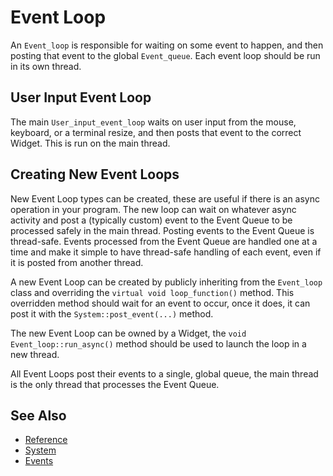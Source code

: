 # Event Loop

An `Event_loop` is responsible for waiting on some event to happen, and then
posting that event to the global `Event_queue`. Each event loop should be run in
its own thread.

## User Input Event Loop

The main `User_input_event_loop` waits on user input from the mouse, keyboard,
or a terminal resize, and then posts that event to the correct Widget. This is
run on the main thread.

## Creating New Event Loops

New Event Loop types can be created, these are useful if there is an async
operation in your program. The new loop can wait on whatever async activity and
post a (typically custom) event to the Event Queue to be processed safely in the
main thread. Posting events to the Event Queue is thread-safe. Events processed
from the Event Queue are handled one at a time and make it simple to have
thread-safe handling of each event, even if it is posted from another thread.

A new Event Loop can be created by publicly inheriting from the `Event_loop`
class and overriding the `virtual void loop_function()` method. This overridden
method should wait for an event to occur, once it does, it can post it with the
`System::post_event(...)` method.

The new Event Loop can be owned by a Widget, the `void Event_loop::run_async()`
method should be used to launch the loop in a new thread.

All Event Loops post their events to a single, global queue, the main thread is
the only thread that processes the Event Queue.

## See Also

- [Reference](https://a-n-t-h-o-n-y.github.io/CPPurses/classcppurses_1_1Event__loop.html)
- [System](system.md)
- [Events](events.md)
